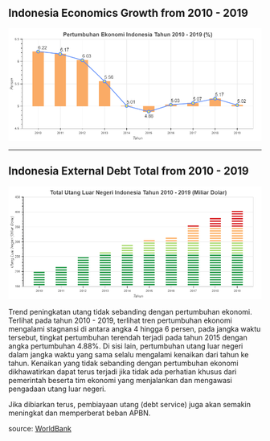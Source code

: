 ## Indonesia Economics Growth from 2010 - 2019
![alt text](https://github.com/rakkaalhazimi/DataAnalysis/blob/master/Indonesia_External_Debt/bokeh_plot_growth.png)

***

## Indonesia External Debt Total from 2010 - 2019
![alt text](https://github.com/rakkaalhazimi/DataAnalysis/blob/master/Indonesia_External_Debt/bokeh_plot_debt.png)

Trend peningkatan utang tidak sebanding dengan pertumbuhan ekonomi.  Terlihat pada tahun 2010 - 2019, terlihat tren pertumbuhan ekonomi mengalami stagnansi di antara angka 4 hingga 6 persen, pada jangka waktu tersebut, tingkat pertumbuhan terendah terjadi pada tahun 2015 dengan angka pertumbuhan 4.88%. Di sisi lain, pertumbuhan utang luar negeri dalam jangka waktu yang sama selalu mengalami kenaikan dari tahun ke tahun. Kenaikan yang tidak sebanding dengan pertumbuhan ekonomi dikhawatirkan dapat terus terjadi jika tidak ada perhatian khusus dari pemerintah beserta tim ekonomi yang menjalankan dan mengawasi pengadaan utang luar negeri.

Jika dibiarkan terus, pembiayaan utang (debt service) juga akan semakin meningkat dan memperberat beban APBN.

source: <a href="https://www.worldbank.org/">WorldBank</a>
